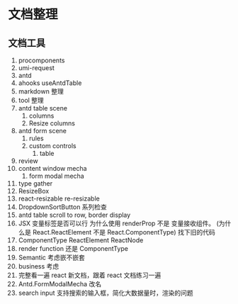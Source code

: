 # 文档整理

## 文档工具

1. procomponents
2. umi-request
3. antd
4. ahooks useAntdTable
5. markdown 整理
6. tool 整理
7. antd table scene
   1. columns
   2. Resize columns
8. antd form scene
   1. rules
   2. custom controls
      1. table
9. review
10. content window mecha
    1. form modal mecha
11. type gather
12. ResizeBox
13. react-resizable re-resizable
14. DropdownSortButton 系列检查
15. antd table scroll to row, border display
16. JSX 变量标签是否可以行 为什么使用 renderProp 不是 变量接收组件。 (为什么是 React.ReactElement 不是 React.ComponentType) 找下旧的代码
17. ComponentType ReactElement ReactNode
18. render function 还是 ComponentType
19. Semantic 考虑嵌不嵌套
20. business 考虑
21. 完整看一遍 react 新文档，跟着 react 文档练习一遍
22. Antd.FormModalMecha 改名
23. search input 支持搜索的输入框，简化大数据量时，渲染的问题
